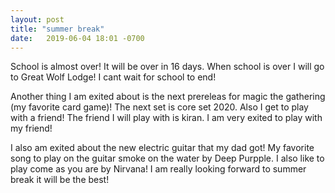 ```yaml
---
layout: post
title: "summer break"
date:   2019-06-04 18:01 -0700
---
```


School is almost over! It will be over in 16 days. When school is over I will go to Great Wolf Lodge! I cant wait for school to end!

Another thing I am exited about is the next prereleas for magic the gathering (my favorite card game)! The next set is core set 2020. Also I get to play with a friend! The friend I will play with is kiran. I am very exited to play with my friend!

I also am exited about the new electric guitar that my dad got! My favorite song to play on the guitar smoke on the water by Deep Purpple. I also like to play come as you are by Nirvana! I am really looking forward to summer break it will be the best!